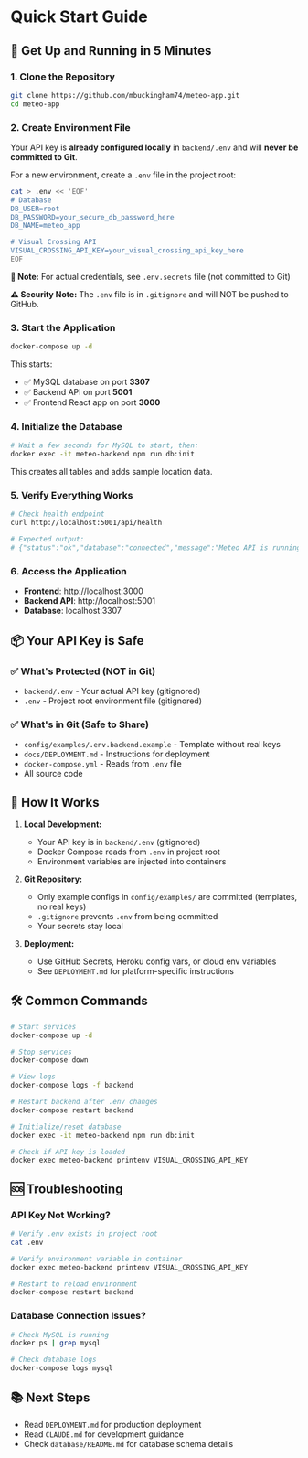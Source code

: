 # Quick Start Guide

## 🚀 Get Up and Running in 5 Minutes

### 1. Clone the Repository
```bash
git clone https://github.com/mbuckingham74/meteo-app.git
cd meteo-app
```

### 2. Create Environment File

Your API key is **already configured locally** in `backend/.env` and will **never be committed to Git**.

For a new environment, create a `.env` file in the project root:

```bash
cat > .env << 'EOF'
# Database
DB_USER=root
DB_PASSWORD=your_secure_db_password_here
DB_NAME=meteo_app

# Visual Crossing API
VISUAL_CROSSING_API_KEY=your_visual_crossing_api_key_here
EOF
```

**📝 Note:** For actual credentials, see `.env.secrets` file (not committed to Git)

**⚠️ Security Note:** The `.env` file is in `.gitignore` and will NOT be pushed to GitHub.

### 3. Start the Application
```bash
docker-compose up -d
```

This starts:
- ✅ MySQL database on port **3307**
- ✅ Backend API on port **5001**
- ✅ Frontend React app on port **3000**

### 4. Initialize the Database
```bash
# Wait a few seconds for MySQL to start, then:
docker exec -it meteo-backend npm run db:init
```

This creates all tables and adds sample location data.

### 5. Verify Everything Works
```bash
# Check health endpoint
curl http://localhost:5001/api/health

# Expected output:
# {"status":"ok","database":"connected","message":"Meteo API is running",...}
```

### 6. Access the Application
- **Frontend**: http://localhost:3000
- **Backend API**: http://localhost:5001
- **Database**: localhost:3307

## 📦 Your API Key is Safe

### ✅ What's Protected (NOT in Git)
- `backend/.env` - Your actual API key (gitignored)
- `.env` - Project root environment file (gitignored)

### ✅ What's in Git (Safe to Share)
- `config/examples/.env.backend.example` - Template without real keys
- `docs/DEPLOYMENT.md` - Instructions for deployment
- `docker-compose.yml` - Reads from `.env` file
- All source code

## 🔄 How It Works

1. **Local Development:**
   - Your API key is in `backend/.env` (gitignored)
   - Docker Compose reads from `.env` in project root
   - Environment variables are injected into containers

2. **Git Repository:**
   - Only example configs in `config/examples/` are committed (templates, no real keys)
   - `.gitignore` prevents `.env` from being committed
   - Your secrets stay local

3. **Deployment:**
   - Use GitHub Secrets, Heroku config vars, or cloud env variables
   - See `DEPLOYMENT.md` for platform-specific instructions

## 🛠️ Common Commands

```bash
# Start services
docker-compose up -d

# Stop services
docker-compose down

# View logs
docker-compose logs -f backend

# Restart backend after .env changes
docker-compose restart backend

# Initialize/reset database
docker exec -it meteo-backend npm run db:init

# Check if API key is loaded
docker exec meteo-backend printenv VISUAL_CROSSING_API_KEY
```

## 🆘 Troubleshooting

### API Key Not Working?
```bash
# Verify .env exists in project root
cat .env

# Verify environment variable in container
docker exec meteo-backend printenv VISUAL_CROSSING_API_KEY

# Restart to reload environment
docker-compose restart backend
```

### Database Connection Issues?
```bash
# Check MySQL is running
docker ps | grep mysql

# Check database logs
docker-compose logs mysql
```

## 📚 Next Steps

- Read `DEPLOYMENT.md` for production deployment
- Read `CLAUDE.md` for development guidance
- Check `database/README.md` for database schema details
